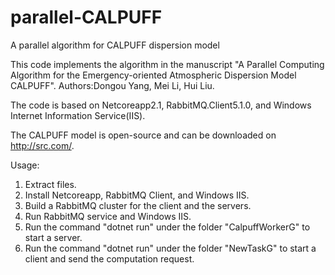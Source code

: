 # parallel-CALPUFF
A parallel algorithm for CALPUFF dispersion model

This code implements the algorithm in the manuscript "A Parallel Computing Algorithm for the Emergency-oriented Atmospheric Dispersion Model CALPUFF".
Authors:Dongou Yang, Mei Li, Hui Liu.

The code is based on Netcoreapp2.1, RabbitMQ.Client5.1.0, and Windows Internet Information Service(IIS).

The CALPUFF model is open-source and can be downloaded on http://src.com/.

Usage:
1. Extract files.
2. Install Netcoreapp, RabbitMQ Client, and Windows IIS.
3. Build a RabbitMQ cluster for the client and the servers.
4. Run RabbitMQ service and Windows IIS.
5. Run the command "dotnet run" under the folder "CalpuffWorkerG" to start a server.
6. Run the command "dotnet run" under the folder "NewTaskG" to start a client and send the computation request.

